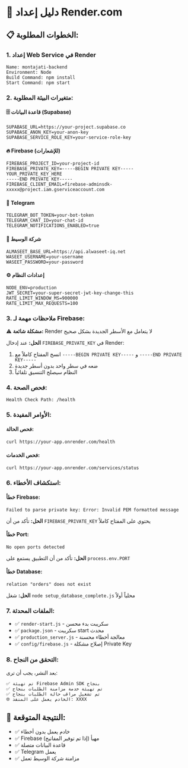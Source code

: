 # 🚀 دليل إعداد Render.com

## 📋 الخطوات المطلوبة:

### 1. **إعداد Web Service في Render**
```
Name: montajati-backend
Environment: Node
Build Command: npm install
Start Command: npm start
```

### 2. **متغيرات البيئة المطلوبة:**

#### 🗄️ **قاعدة البيانات (Supabase)**
```
SUPABASE_URL=https://your-project.supabase.co
SUPABASE_ANON_KEY=your-anon-key
SUPABASE_SERVICE_ROLE_KEY=your-service-role-key
```

#### 🔥 **Firebase (للإشعارات)**
```
FIREBASE_PROJECT_ID=your-project-id
FIREBASE_PRIVATE_KEY=-----BEGIN PRIVATE KEY-----
YOUR_PRIVATE_KEY_HERE
-----END PRIVATE KEY-----
FIREBASE_CLIENT_EMAIL=firebase-adminsdk-xxxxx@project.iam.gserviceaccount.com
```

#### 📱 **Telegram**
```
TELEGRAM_BOT_TOKEN=your-bot-token
TELEGRAM_CHAT_ID=your-chat-id
TELEGRAM_NOTIFICATIONS_ENABLED=true
```

#### 🚚 **شركة الوسيط**
```
ALMASEET_BASE_URL=https://api.alwaseet-iq.net
WASEET_USERNAME=your-username
WASEET_PASSWORD=your-password
```

#### ⚙️ **إعدادات النظام**
```
NODE_ENV=production
JWT_SECRET=your-super-secret-jwt-key-change-this
RATE_LIMIT_WINDOW_MS=900000
RATE_LIMIT_MAX_REQUESTS=100
```

### 3. **ملاحظات مهمة لـ Firebase:**

⚠️ **مشكلة شائعة:** Render لا يتعامل مع الأسطر الجديدة بشكل صحيح

**الحل:** عند إدخال `FIREBASE_PRIVATE_KEY` في Render:
1. انسخ المفتاح كاملاً مع `-----BEGIN PRIVATE KEY-----` و `-----END PRIVATE KEY-----`
2. ضعه في سطر واحد بدون أسطر جديدة
3. النظام سيصلح التنسيق تلقائياً

### 4. **فحص الصحة:**
```
Health Check Path: /health
```

### 5. **الأوامر المفيدة:**

#### **فحص الحالة:**
```bash
curl https://your-app.onrender.com/health
```

#### **فحص الخدمات:**
```bash
curl https://your-app.onrender.com/services/status
```

### 6. **استكشاف الأخطاء:**

#### **خطأ Firebase:**
```
Failed to parse private key: Error: Invalid PEM formatted message
```
**الحل:** تأكد من أن `FIREBASE_PRIVATE_KEY` يحتوي على المفتاح كاملاً

#### **خطأ Port:**
```
No open ports detected
```
**الحل:** تأكد من أن التطبيق يستمع على `process.env.PORT`

#### **خطأ Database:**
```
relation "orders" does not exist
```
**الحل:** شغل `node setup_database_complete.js` محلياً أولاً

### 7. **الملفات المحدثة:**
- ✅ `render-start.js` - سكريبت بدء محسن
- ✅ `package.json` - سكريبت start محدث
- ✅ `production_server.js` - معالجة أخطاء محسنة
- ✅ `config/firebase.js` - إصلاح مشكلة Private Key

### 8. **التحقق من النجاح:**
بعد النشر، يجب أن ترى:
```
✅ تم تهيئة Firebase Admin SDK بنجاح
✅ تم تهيئة خدمة مزامنة الطلبات بنجاح
✅ تم تشغيل مراقب حالة الطلبات بنجاح
🌐 الخادم يعمل على المنفذ: XXXX
```

## 🎯 **النتيجة المتوقعة:**
- ✅ خادم يعمل بدون أخطاء
- ✅ Firebase مهيأ (إذا تم توفير المفاتيح)
- ✅ قاعدة البيانات متصلة
- ✅ Telegram يعمل
- ✅ مزامنة شركة الوسيط تعمل
